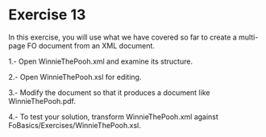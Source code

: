 # Exercise 13

In this exercise, you will use what we have covered so far to create a multi-page FO document from an XML document.

1.- Open WinnieThePooh.xml and examine its structure.

2.- Open WinnieThePooh.xsl for editing.

3.- Modify the document so that it produces a document like WinnieThePooh.pdf.

4.- To test your solution, transform WinnieThePooh.xml against FoBasics/Exercises/WinnieThePooh.xsl.
